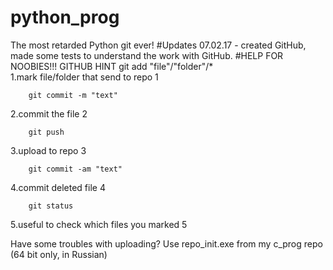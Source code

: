# python_prog
The most retarded Python git ever!
#Updates
07.02.17 - created GitHub, made some tests to understand the work with GitHub. 
#HELP FOR NOOBIES!!! GITHUB HINT
        git add "file"/"folder"/* 	
1.mark file/folder that send to repo 1

        git commit -m "text" 
2.commit the file 2

        git push
3.upload to repo 3

        git commit -am "text" 
4.commit deleted file 4

        git status 
5.useful to check which files you marked 5

Have some troubles with uploading? Use repo_init.exe from my c_prog repo (64 bit only, in Russian)